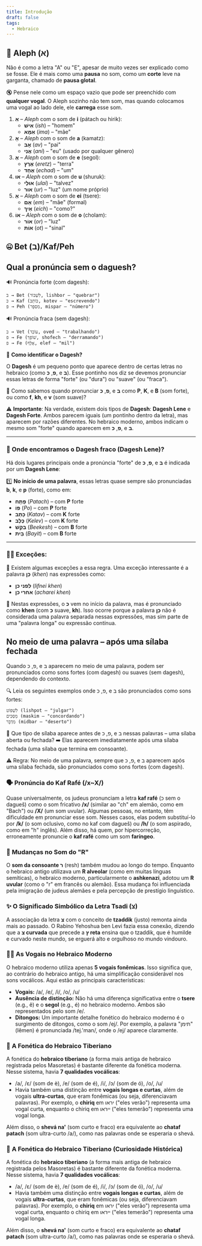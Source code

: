 ```yaml
---
title: Introdução
draft: false
tags:
  - Hebraico
---
```

 
## 💢 **Aleph (א)**

Não é como a letra "A" ou "E", apesar de muito vezes ser explicado como se fosse. Ele é mais como uma **pausa** no som, como um **corte** leve na garganta, chamado de **pausa glotal**.

🔇 Pense nele como um espaço vazio que pode ser preenchido com **qualquer vogal**. O Aleph sozinho não tem som, mas quando colocamos uma vogal ao lado dele, ele **carrega** esse som.

1. **אִ** – _Aleph_ com o som de **i** (pátach ou hirik):
    - **אִישׁ** (_ish_) – "homem"
    - **אִמָּא** (_ima_) – "mãe"
2. **אָ** – _Aleph_ com o som de **a** (kamatz):
    - **אָב** (_av_) – "pai"
    - **אֲנִי** (_ani_) – "eu" (usado por qualquer gênero)
3. **אֶ** – _Aleph_ com o som de **e** (segol):
    - **אֶרֶץ** (_eretz_) – "terra"
    - **אֶחָד** (_echad_) – "um"
4. **אוּ** – _Aleph_ com o som de **u** (shuruk):
    - **אוּלַי** (_ulai_) – "talvez"
    - **אוּר** (_ur_) – "luz" (um nome próprio)
5. **אֵ** – _Aleph_ com o som de **ei** (tsere):
    - **אֵם** (_em_) – "mãe" (formal)
    - **אֵיךְ** (_eich_) – "como?"
6. **אוֹ** – _Aleph_ com o som de **o** (cholam):
    - **אוֹר** (_or_) – "luz"
    - **אוֹת** (_ot_) – "sinal"

## 🤐 Bet (**ב**)/Kaf/Peh

## Qual a pronúncia sem o daguesh?

🔊 Pronúncia forte (com dagesh):

```
בּ → Bet (לִשְׁבּוֹר, lishbor – "quebrar")
כּ → Kaf (כּוֹתֵב, kotev – "escrevendo")
פּ → Peh (מִסְפָּר, mispar – "número")
```

🔊 Pronúncia fraca (sem dagesh):

```
ב → Vet (עוֹבֵד, oved – "trabalhando")
פ → Fe (שׁוֹפֵךְ, shofech – "derramando")
פ → Fe (אֶלֶף, elef – "mil")
```

📖 **Como identificar o Dagesh?**

O **Dagesh** é um pequeno ponto que aparece dentro de certas letras no hebraico (como **פ**, **כ**, e **ב**). Esse pontinho nos diz se devemos pronunciar essas letras de forma "forte" (ou "dura") ou "suave" (ou "fraca").

🔎 Como sabemos quando pronunciar **פ**, **כ**, e **ב** como **P**, **K**, e **B** (som forte), ou como **f**, **kh**, e **v** (som suave)?

⚠️ **Importante**: Na verdade, existem dois tipos de **Dagesh**: **Dagesh Lene** e **Dagesh Forte**. Ambos parecem iguais (um pontinho dentro da letra), mas aparecem por razões diferentes. No hebraico moderno, ambos indicam o mesmo som "forte" quando aparecem em **פ**, **כ**, e **ב**.

---

### 🤔 Onde encontramos o **Dagesh** fraco (**Dagesh Lene**)?

Há dois lugares principais onde a pronúncia "forte" de **פ**, **כ**, e **ב** é indicada por um **Dagesh Lene**:

1️⃣ **No início de uma palavra**, essas letras quase sempre são pronunciadas **b**, **k**, e **p** (forte), como em:

- **פַּתָּח** (_Patach_) – com **P** forte
- **פּוֹ** (_Po_) – com **P** forte
- **כָּתַב** (_Katav_) – com **K** forte
- **כֶּלֶב** (_Kelev_) – com **K** forte
- **בִּקֵּשׁ** (_Beekesh_) – com **B** forte
- **בַּיִת** (_Bayit_) – com **B** forte

---

### 🙅‍♂️ **Exceções**:

📝 Existem algumas exceções a essa regra. Uma exceção interessante é a palavra **כֵּן** (_khen_) nas expressões como:

- **לפני כן** (_lifnei khen_)
- **אחרי כן** (_acharei khen_)

👀 Nestas expressões, o **כ** vem no início da palavra, mas é pronunciado como **khen** (com **כ** suave, **kh**). Isso ocorre porque a palavra **כֵּן** não é considerada uma palavra separada nessas expressões, mas sim parte de uma "palavra longa" ou expressão contínua.

## No meio de uma palavra – após uma sílaba fechada

Quando פ, כ, e ב aparecem no meio de uma palavra, podem ser pronunciados como sons fortes (com dagesh) ou suaves (sem dagesh), dependendo do contexto.

🔍 Leia os seguintes exemplos onde פ, כ, e ב são pronunciados como sons fortes:

```
לִשְׁפּוֹט (lishpot – "julgar")
מַסְכִּים (maskim – "concordando")
מִדְבָּר (midbar – "deserto")
```

🧐 Que tipo de sílaba aparece antes de פ, כ, e ב nessas palavras – uma sílaba aberta ou fechada? ➡️ Elas aparecem imediatamente após uma sílaba fechada (uma sílaba que termina em consoante).

⚠️ Regra: No meio de uma palavra, sempre que פ, כ, e ב aparecem após uma sílaba fechada, são pronunciados como sons fortes (com dagesh).

### 🗣️ Pronúncia **do Kaf Rafé (/x~X/)**

Quase universalmente, os judeus pronunciam a letra **kaf rafé** (כ sem o dagueš) como o som fricativo **/x/** (similar ao "ch" em alemão, como em "Bach") ou **/X/** (um som uvular). Algumas pessoas, no entanto, têm dificuldade em pronunciar esse som. Nesses casos, elas podem substituí-lo por **/k/** (o som oclusivo, como no kaf com dagueš) ou **/h/** (o som aspirado, como em "h" inglês). Além disso, há quem, por hipercorreção, erroneamente pronuncie o **kaf rafé** como um som **faríngeo**.

### 🔄 **Mudanças no Som do "R"**

O **som da consoante ר** (resh) também mudou ao longo do tempo. Enquanto o hebraico antigo utilizava um **R alveolar** (como em muitas línguas semíticas), o hebraico moderno, particularmente o **ashkenazi**, adotou um **R uvular** (como o "r" em francês ou alemão). Essa mudança foi influenciada pela imigração de judeus alemães e pela percepção de prestígio linguístico.

### ✨ **O Significado Simbólico da Letra Tsadi (צ)**

A associação da letra **צ** com o conceito de **tzaddik** (justo) remonta ainda mais ao passado. O Rabino Yehoshua ben Levi fazia essa conexão, dizendo que a **צ curvada** que precede a **ץ reta** ensina que o tzaddik, que é humilde e curvado neste mundo, se erguerá alto e orgulhoso no mundo vindouro.

### 🧑‍🏫 **As Vogais no Hebraico Moderno**

O hebraico moderno utiliza apenas **5 vogais fonêmicas**. Isso significa que, ao contrário do hebraico antigo, há uma simplificação considerável nos sons vocálicos. Aqui estão as principais características:

- **Vogais:** /a/, /e/, /i/, /o/, /u/
- **Ausência de distinção:** Não há uma diferença significativa entre o **tsere** (e.g., ê) e o **segol** (e.g., é) no hebraico moderno. Ambos são representados pelo som /e/.
- **Ditongos:** Um importante detalhe fonético do hebraico moderno é o surgimento de ditongos, como o som /ej/. Por exemplo, a palavra "תימן" (Iêmen) é pronunciada /tej.'man/, onde o /ej/ aparece claramente.

### 📜 **A Fonética do Hebraico Tiberiano**

A fonética do **hebraico tiberiano** (a forma mais antiga de hebraico registrada pelos Masoretas) é bastante diferente da fonética moderna. Nesse sistema, havia **7 qualidades vocálicas**:

- /a/, /ε/ (som de è), /e/ (som de é), /i/, /ɔ/ (som de ó), /o/, /u/
- Havia também uma distinção entre **vogais longas e curtas**, além de vogais **ultra-curtas**, que eram fonêmicas (ou seja, diferenciavam palavras). Por exemplo, o **chiriq** em יראו ("eles verão") representa uma vogal curta, enquanto o chiriq em ייראו ("eles temerão") representa uma vogal longa.

Além disso, o **shevá na'** (som curto e fraco) era equivalente ao **chataf patach** (som ultra-curto /a/), como nas palavras onde se esperaria o shevá.

### 📜 **A Fonética do Hebraico Tiberiano (Curiosidade Histórica)**

A fonética do **hebraico tiberiano** (a forma mais antiga de hebraico registrada pelos Masoretas) é bastante diferente da fonética moderna. Nesse sistema, havia **7 qualidades vocálicas**:

- /a/, /ε/ (som de è), /e/ (som de é), /i/, /ɔ/ (som de ó), /o/, /u/
- Havia também uma distinção entre **vogais longas e curtas**, além de vogais **ultra-curtas**, que eram fonêmicas (ou seja, diferenciavam palavras). Por exemplo, o **chiriq** em יראו ("eles verão") representa uma vogal curta, enquanto o chiriq em ייראו ("eles temerão") representa uma vogal longa.

Além disso, o **shevá na'** (som curto e fraco) era equivalente ao **chataf patach** (som ultra-curto /a/), como nas palavras onde se esperaria o shevá.
